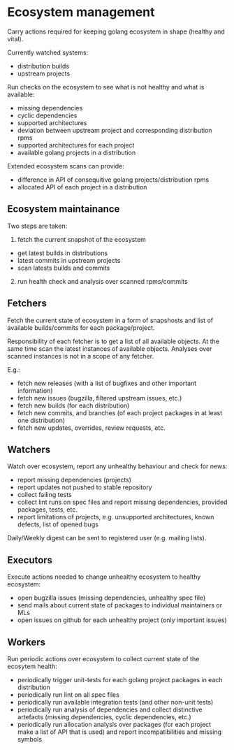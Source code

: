 # Ecosystem management

Carry actions required for keeping golang ecosystem in shape (healthy and vital).

Currently watched systems:

* distribution builds
* upstream projects

Run checks on the ecosystem to see what is not healthy and what is available:

* missing dependencies
* cyclic dependencies
* supported architectures
* deviation between upstream project and corresponding distribution rpms
* supported architectures for each project
* available golang projects in a distribution

Extended ecosystem scans can provide:

* difference in API of consequitive golang projects/distribution rpms
* allocated API of each project in a distribution

## Ecosystem maintainance

Two steps are taken:

1) fetch the current snapshot of the ecosystem
  * get latest builds in distributions
  * latest commits in upstream projects
  * scan latests builds and commits
2) run health check and analysis over scanned rpms/commits

## Fetchers

Fetch the current state of ecosystem in a form of snapshosts and list
of available builds/commits for each package/project.

Responsibility of each fetcher is to get a list of all available objects.
At the same time scan the latest instances of available objects.
Analyses over scanned instances is not in a scope of any fetcher.

E.g.:

* fetch new releases (with a list of bugfixes and other important information)
* fetch new issues (bugzilla, filtered upstream issues, etc.)
* fetch new builds (for each distribution)
* fetch new commits, and branches (of each project packages in at least one distribution)
* fetch new updates, overrides, review requests, etc.

## Watchers

Watch over ecosystem, report any unhealthy behaviour and check for news:

* report missing dependencies (projects)
* report updates not pushed to stable repository
* collect failing tests
* collect lint runs on spec files and report missing dependencies, provided packages, tests, etc.
* report limitations of projects, e.g. unsupported architectures, known defects, list of opened bugs

Daily/Weekly digest can be sent to registered user (e.g. mailing lists).

## Executors

Execute actions needed to change unhealthy ecosystem to healthy ecosystem:

* open bugzilla issues (missing dependencies, unhealthy spec file)
* send mails about current state of packages to individual maintainers or MLs
* open issues on github for each unhealthy project (only important issues)

## Workers

Run periodic actions over ecosystem to collect current state of the ecosytem health:

* periodically trigger unit-tests for each golang project packages in each distribution
* periodically run lint on all spec files
* periodically run available integration tests (and other non-unit tests)
* periodically run analysis of dependencies and collect distinctive artefacts (missing dependencies, cyclic dependencies, etc.)
* periodically run allocation analysis over packages (for each project make a list of API that is used) and report incompatibilities and missing symbols
